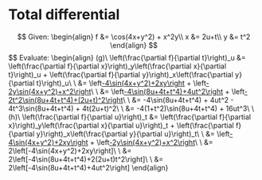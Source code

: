 # Total differential
$$
Given:
\begin{align}
f &= \cos(4x+y^2) + x^2y\\
x &= 2u+t\\
y &= t^2
\end{align}
$$
$$
Evaluate:
\begin{align}
(g)\ \left(\frac{\partial f}{\partial t}\right)_u &= \left(\frac{\partial f}{\partial x}\right)_y\left(\frac{\partial x}{\partial t}\right)_u + \left(\frac{\partial f}{\partial y}\right)_x\left(\frac{\partial y}{\partial t}\right)_u\\
\\
&= \left[-4\sin(4x+y^2)+2xy\right](1) + \left[-2y\sin(4x+y^2)+x^2\right](2t)\\
\\
&= \left[-4\sin(8u+4t+t^4)+4ut^2\right](1) + \left[-2t^2\sin(8u+4t+t^4)+(2u+t)^2\right](2t)\\
\\
&= -4\sin(8u+4t+t^4) + 4ut^2 - 4t^3\sin(8u+4t+t^4) + 4t(2u+t)^2\\
\\
&= -4(1+t^2)\sin(8u+4t+t^4) + 16ut^3\\
\\
(h)\ \left(\frac{\partial f}{\partial u}\right)_t &= \left(\frac{\partial f}{\partial x}\right)_y\left(\frac{\partial x}{\partial u}\right)_t + \left(\frac{\partial f}{\partial y}\right)_x\left(\frac{\partial y}{\partial u}\right)_t\\
\\
&= \left[-4\sin(4x+y^2)+2xy\right](2) + \left[-2y\sin(4x+y^2)+x^2\right](0)\\
\\
&= 2\left[-4\sin(4x+y^2)+2xy\right]\\
\\
&= 2\left[-4\sin(8u+4t+t^4)+2(2u+t)t^2\right]\\
\\
&= 2\left[-4\sin(8u+4t+t^4)+4ut^2\right]
\end{align}
